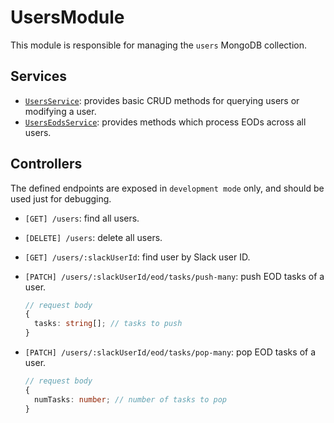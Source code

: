 # UsersModule

This module is responsible for managing the `users` MongoDB collection.

## Services

- [`UsersService`](users.service.ts): provides basic CRUD methods for querying users or modifying a user.
- [`UsersEodsService`](users_eods.service.ts): provides methods which process EODs across all users.

## Controllers

The defined endpoints are exposed in `development mode` only, and should be used just for debugging.

- `[GET] /users`: find all users.
- `[DELETE] /users`: delete all users.
- `[GET] /users/:slackUserId`: find user by Slack user ID.

- `[PATCH] /users/:slackUserId/eod/tasks/push-many`: push EOD tasks of a user.

  ```ts
  // request body
  {
    tasks: string[]; // tasks to push
  }
  ```

- `[PATCH] /users/:slackUserId/eod/tasks/pop-many`: pop EOD tasks of a user.
  ```ts
  // request body
  {
    numTasks: number; // number of tasks to pop
  }
  ```

